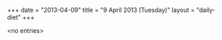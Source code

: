 +++
date = "2013-04-09"
title = "9 April 2013 (Tuesday)"
layout = "daily-diet"
+++

<p>&lt;no entries&gt;</p>